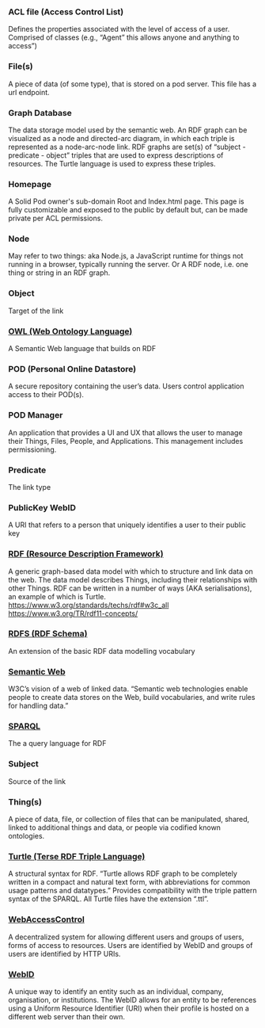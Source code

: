 ### ACL file (Access Control List)
Defines the properties associated with the level of access of a user. Comprised of classes (e.g., “Agent” this allows anyone and anything to access”)

### File(s)
A piece of data (of some type), that is stored on a pod server. This file has a url endpoint. 

### Graph Database 
The data storage model used by the semantic web. An RDF graph can be visualized as a node and directed-arc diagram, in which each triple is represented as a node-arc-node link. RDF graphs are set(s) of “subject - predicate - object” triples that are used to express descriptions of resources. The Turtle language is used to express these triples. 

### Homepage
A Solid Pod owner's sub-domain Root and Index.html page. This page is fully customizable and exposed to the public by default but, can be made private per ACL permissions.

### Node
May refer to two things:
aka Node.js, a JavaScript runtime for things not running in a browser, typically running the server.
Or A RDF node, i.e. one thing or string in an RDF graph.

### Object
Target of the link

### [OWL (Web Ontology Language)](https://www.w3.org/2001/sw/wiki/OWL)
A Semantic Web language that builds on RDF

### POD (Personal Online Datastore)
A secure repository containing the user’s data. Users control application access to their POD(s).

### POD Manager
An application that provides a UI and UX that allows the user to manage their Things, Files, People, and Applications. This management includes permissioning.

### Predicate 
The link type

### PublicKey WebID
A URI that refers to a person that uniquely identifies a user to their public key

### [RDF (Resource Description Framework)](https://www.w3.org/RDF/)
A generic graph-based data model with which to structure and link data on the web. The data model describes Things, including their relationships with other Things. RDF can be written in a number of ways (AKA serialisations), an example of which is Turtle. 
https://www.w3.org/standards/techs/rdf#w3c_all
https://www.w3.org/TR/rdf11-concepts/

### [RDFS (RDF Schema)](https://www.w3.org/TR/2014/REC-rdf-schema-20140225/)
An extension of the basic RDF data modelling vocabulary

### [Semantic Web](https://www.w3.org/standards/semanticweb/)
W3C’s vision of a web of linked data. “Semantic web technologies enable people to create data stores on the Web, build vocabularies, and write rules for handling data.”

### [SPARQL](https://www.w3.org/TR/sparql11-query/)
The a query language for RDF

### Subject
Source of the link

### Thing(s)
A piece of data, file, or collection of files that can be manipulated, shared, linked to additional things and data, or people via codified known ontologies.

### [Turtle (Terse RDF Triple Language)](https://www.w3.org/TR/2014/REC-turtle-20140225/)
A structural syntax for RDF. “Turtle allows RDF graph to be completely written in a compact and natural text form, with abbreviations for common usage patterns and datatypes.” Provides compatibility with the triple pattern syntax of the SPARQL. All Turtle files have the extension “.ttl”. 

### [WebAccessControl](https://www.w3.org/wiki/WebAccessControl#Resources_covered_by_the_ACL)
A decentralized system for allowing different users and groups of users, forms of access to resources. Users are identified by WebID and groups of users are identified by HTTP URIs.  

### [WebID](https://www.w3.org/wiki/WebID)
A unique way to identify an entity such as an individual, company, organisation, or institutions. The WebID allows for an entity to be references using a Uniform Resource Identifier (URI) when their profile is hosted on a different web server than their own. 
